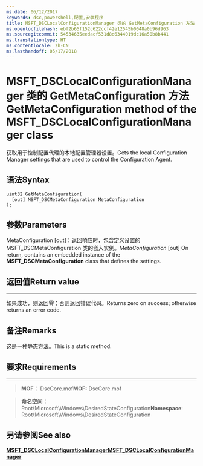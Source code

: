 ```yaml
---
ms.date: 06/12/2017
keywords: dsc,powershell,配置,安装程序
title: MSFT_DSCLocalConfigurationManager 类的 GetMetaConfiguration 方法
ms.openlocfilehash: ebf2b65f152c622ccf42e12545b0048a0b96d963
ms.sourcegitcommit: 54534635eedacf531d8d6344019dc16a50b8b441
ms.translationtype: HT
ms.contentlocale: zh-CN
ms.lasthandoff: 05/17/2018
---
```

# <a name="getmetaconfiguration-method-of-the-msftdsclocalconfigurationmanager-class"></a><span data-ttu-id="0fb7e-103">MSFT_DSCLocalConfigurationManager 类的 GetMetaConfiguration 方法</span><span class="sxs-lookup"><span data-stu-id="0fb7e-103">GetMetaConfiguration method of the MSFT_DSCLocalConfigurationManager class</span></span>

<span data-ttu-id="0fb7e-104">获取用于控制配置代理的本地配置管理器设置。</span><span class="sxs-lookup"><span data-stu-id="0fb7e-104">Gets the local Configuration Manager settings that are used to control the Configuration Agent.</span></span>

<a name="syntax"></a><span data-ttu-id="0fb7e-105">语法</span><span class="sxs-lookup"><span data-stu-id="0fb7e-105">Syntax</span></span>
------

```mof
uint32 GetMetaConfiguration(
  [out] MSFT_DSCMetaConfiguration MetaConfiguration
);
```

<a name="parameters"></a><span data-ttu-id="0fb7e-106">参数</span><span class="sxs-lookup"><span data-stu-id="0fb7e-106">Parameters</span></span>
----------

<span data-ttu-id="0fb7e-107">MetaConfiguration \[out\]：返回响应时，包含定义设置的 MSFT_DSCMetaConfiguration 类的嵌入实例。</span><span class="sxs-lookup"><span data-stu-id="0fb7e-107">*MetaConfiguration* \[out\] On return, contains an embedded instance of the **MSFT_DSCMetaConfiguration** class that defines the settings.</span></span>

## <a name="return-value"></a><span data-ttu-id="0fb7e-108">返回值</span><span class="sxs-lookup"><span data-stu-id="0fb7e-108">Return value</span></span>
------------

<span data-ttu-id="0fb7e-109">如果成功，则返回零；否则返回错误代码。</span><span class="sxs-lookup"><span data-stu-id="0fb7e-109">Returns zero on success; otherwise returns an error code.</span></span>

## <a name="remarks"></a><span data-ttu-id="0fb7e-110">备注</span><span class="sxs-lookup"><span data-stu-id="0fb7e-110">Remarks</span></span>

<span data-ttu-id="0fb7e-111">这是一种静态方法。</span><span class="sxs-lookup"><span data-stu-id="0fb7e-111">This is a static method.</span></span>

## <a name="requirements"></a><span data-ttu-id="0fb7e-112">要求</span><span class="sxs-lookup"><span data-stu-id="0fb7e-112">Requirements</span></span>
------------
><span data-ttu-id="0fb7e-113">**MOF：** DscCore.mof</span><span class="sxs-lookup"><span data-stu-id="0fb7e-113">**MOF:** DscCore.mof</span></span>

><span data-ttu-id="0fb7e-114">**命名空间**：Root\Microsoft\Windows\DesiredStateConfiguration</span><span class="sxs-lookup"><span data-stu-id="0fb7e-114">**Namespace**: Root\Microsoft\Windows\DesiredStateConfiguration</span></span>


## <a name="see-also"></a><span data-ttu-id="0fb7e-115">另请参阅</span><span class="sxs-lookup"><span data-stu-id="0fb7e-115">See also</span></span>


[<span data-ttu-id="0fb7e-116">**MSFT_DSCLocalConfigurationManager**</span><span class="sxs-lookup"><span data-stu-id="0fb7e-116">**MSFT_DSCLocalConfigurationManager**</span></span>](msft-dsclocalconfigurationmanager.md)